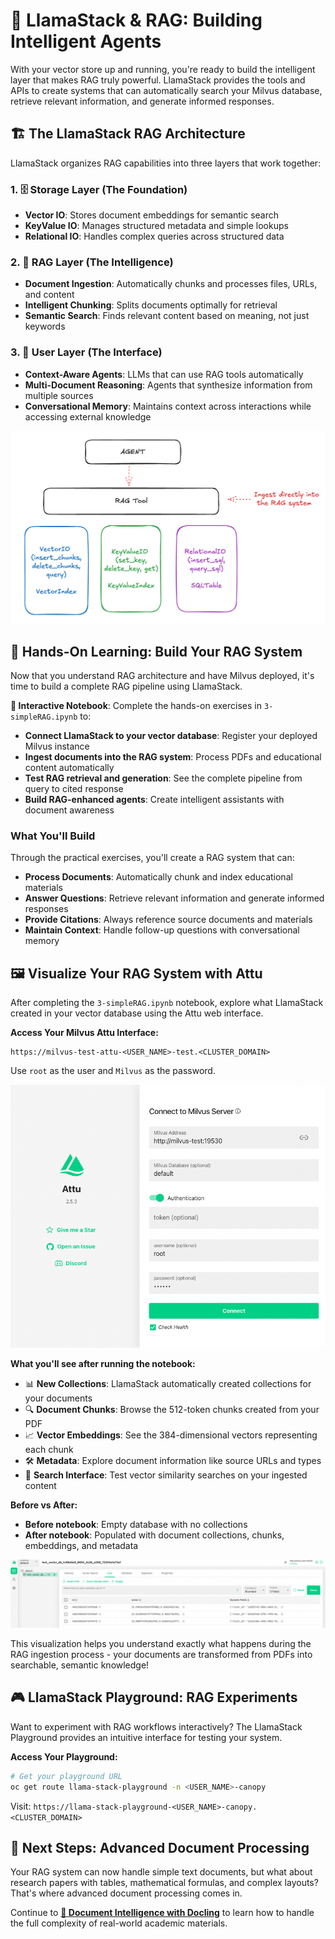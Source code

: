 # 🦙 LlamaStack & RAG: Building Intelligent Agents

With your vector store up and running, you're ready to build the intelligent layer that makes RAG truly powerful. LlamaStack provides the tools and APIs to create systems that can automatically search your Milvus database, retrieve relevant information, and generate informed responses.

## 🏗️ The LlamaStack RAG Architecture

LlamaStack organizes RAG capabilities into three layers that work together:

### 1. 🗄️ Storage Layer (The Foundation)
- **Vector IO**: Stores document embeddings for semantic search
- **KeyValue IO**: Manages structured metadata and simple lookups  
- **Relational IO**: Handles complex queries across structured data

### 2. 🔧 RAG Layer (The Intelligence)
- **Document Ingestion**: Automatically chunks and processes files, URLs, and content
- **Intelligent Chunking**: Splits documents optimally for retrieval
- **Semantic Search**: Finds relevant content based on meaning, not just keywords

### 3. 🤖 User Layer (The Interface)
- **Context-Aware Agents**: LLMs that can use RAG tools automatically
- **Multi-Document Reasoning**: Agents that synthesize information from multiple sources
- **Conversational Memory**: Maintains context across interactions while accessing external knowledge

![LLS RAG Architecture Diagram](images/rag2.png)

## 🧪 Hands-On Learning: Build Your RAG System

Now that you understand RAG architecture and have Milvus deployed, it's time to build a complete RAG pipeline using LlamaStack.

**📓 Interactive Notebook**: Complete the hands-on exercises in `3-simpleRAG.ipynb` to:

- **Connect LlamaStack to your vector database**: Register your deployed Milvus instance
- **Ingest documents into the RAG system**: Process PDFs and educational content automatically
- **Test RAG retrieval and generation**: See the complete pipeline from query to cited response
- **Build RAG-enhanced agents**: Create intelligent assistants with document awareness

### What You'll Build

Through the practical exercises, you'll create a RAG system that can:

- **Process Documents**: Automatically chunk and index educational materials
- **Answer Questions**: Retrieve relevant information and generate informed responses  
- **Provide Citations**: Always reference source documents and materials
- **Maintain Context**: Handle follow-up questions with conversational memory

## 🖼️ Visualize Your RAG System with Attu

After completing the `3-simpleRAG.ipynb` notebook, explore what LlamaStack created in your vector database using the Attu web interface.

**Access Your Milvus Attu Interface:**
```
https://milvus-test-attu-<USER_NAME>-test.<CLUSTER_DOMAIN>
```

Use `root` as the user and `Milvus` as the password.

![LLS RAG Architecture Diagram](images/rag7.png ':size=60%')

**What you'll see after running the notebook:**
- 📊 **New Collections**: LlamaStack automatically created collections for your documents
- 🔍 **Document Chunks**: Browse the 512-token chunks created from your PDF
- 📈 **Vector Embeddings**: See the 384-dimensional vectors representing each chunk
- 🛠️ **Metadata**: Explore document information like source URLs and types
- 🔎 **Search Interface**: Test vector similarity searches on your ingested content

**Before vs After:**
- **Before notebook**: Empty database with no collections
- **After notebook**: Populated with document collections, chunks, embeddings, and metadata

![LLS RAG Architecture Diagram](images/rag8.png)

This visualization helps you understand exactly what happens during the RAG ingestion process - your documents are transformed from PDFs into searchable, semantic knowledge!

## 🎮 LlamaStack Playground: RAG Experiments

Want to experiment with RAG workflows interactively? The LlamaStack Playground provides an intuitive interface for testing your system.

**Access Your Playground:**
```bash
# Get your playground URL
oc get route llama-stack-playground -n <USER_NAME>-canopy
```

Visit: `https://llama-stack-playground-<USER_NAME>-canopy.<CLUSTER_DOMAIN>`

## 🎯 Next Steps: Advanced Document Processing

Your RAG system can now handle simple text documents, but what about research papers with tables, mathematical formulas, and complex layouts? That's where advanced document processing comes in.

Continue to **[🐣 Document Intelligence with Docling](4-docling.md)** to learn how to handle the full complexity of real-world academic materials.